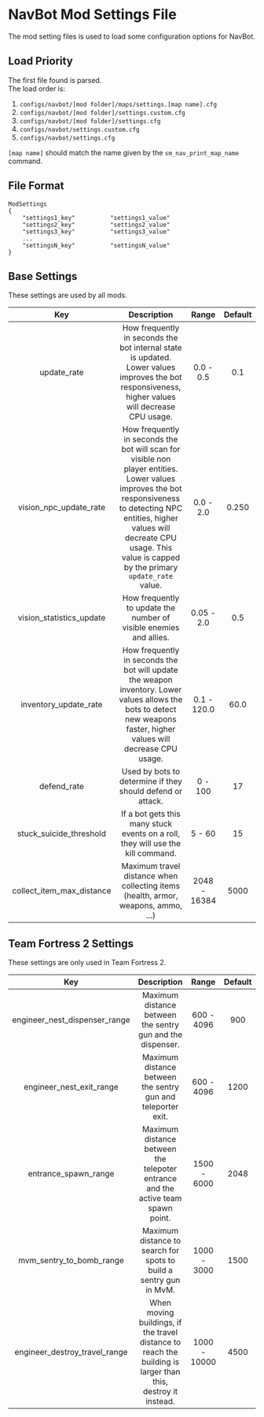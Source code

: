 # NavBot Mod Settings File

The mod setting files is used to load some configuration options for NavBot.

## Load Priority

The first file found is parsed.    
The load order is:

1. `configs/navbot/[mod folder]/maps/settings.[map name].cfg`
2. `configs/navbot/[mod folder]/settings.custom.cfg`
3. `configs/navbot/[mod folder]/settings.cfg`
4. `configs/navbot/settings.custom.cfg`
5. `configs/navbot/settings.cfg`

`[map name]` should match the name given by the `sm_nav_print_map_name` command.

## File Format

```
ModSettings
{
	"settings1_key"          "settings1_value"
    "settings2_key"          "settings2_value"
    "settings3_key"          "settings3_value"
    ...
    "settingsN_key"          "settingsN_value"
}
```

## Base Settings

These settings are used by all mods.

| Key | Description | Range | Default |
|:---:|:---:|:---:|:---:|
| update_rate | How frequently in seconds the bot internal state is updated. Lower values improves the bot responsiveness, higher values will decrease CPU usage. | 0.0 - 0.5 | 0.1 |
| vision_npc_update_rate | How frequently in seconds the bot will scan for visible non player entities. Lower values improves the bot responsiveness to detecting NPC entities, higher values will decreate CPU usage. This value is capped by the primary `update_rate` value. | 0.0 - 2.0 | 0.250 |
| vision_statistics_update | How frequently to update the number of visible enemies and allies. | 0.05 - 2.0 | 0.5 |
| inventory_update_rate | How frequently in seconds the bot will update the weapon inventory. Lower values allows the bots to detect new weapons faster, higher values will decrease CPU usage. | 0.1 - 120.0 | 60.0 |
| defend_rate | Used by bots to determine if they should defend or attack. | 0 - 100 | 17 |
| stuck_suicide_threshold | If a bot gets this many stuck events on a roll, they will use the kill command. | 5 - 60 | 15 |
| collect_item_max_distance | Maximum travel distance when collecting items (health, armor, weapons, ammo, ...) | 2048 - 16384 | 5000 |

## Team Fortress 2 Settings

These settings are only used in Team Fortress 2.

| Key | Description | Range | Default |
|:---:|:---:|:---:|:---:|
| engineer_nest_dispenser_range | Maximum distance between the sentry gun and the dispenser. | 600 - 4096 | 900 |
| engineer_nest_exit_range | Maximum distance between the sentry gun and teleporter exit. | 600 - 4096 | 1200 |
| entrance_spawn_range | Maximum distance between the telepoter entrance and the active team spawn point. | 1500 - 6000 | 2048 |
| mvm_sentry_to_bomb_range | Maximum distance to search for spots to build a sentry gun in MvM. | 1000 - 3000 | 1500 |
| engineer_destroy_travel_range | When moving buildings, if the travel distance to reach the building is larger than this, destroy it instead. | 1000 - 10000 | 4500 |
